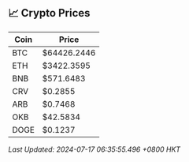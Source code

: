## 📈 Crypto Prices

| Coin | Price |
| ---- | ----- |
| BTC | $64426.2446 |
| ETH | $3422.3595 |
| BNB | $571.6483 |
| CRV | $0.2855 |
| ARB | $0.7468 |
| OKB | $42.5834 |
| DOGE | $0.1237 |

_Last Updated: 2024-07-17 06:35:55.496 +0800 HKT_